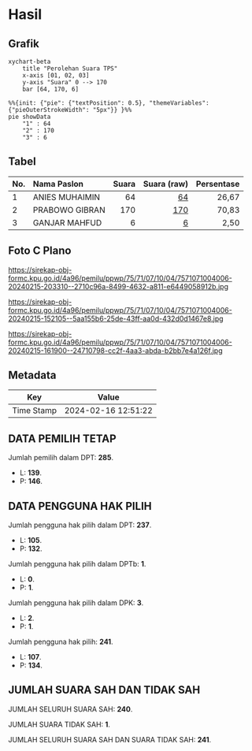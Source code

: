 # Hasil

## Grafik

```mermaid
xychart-beta
    title "Perolehan Suara TPS"
    x-axis [01, 02, 03]
    y-axis "Suara" 0 --> 170
    bar [64, 170, 6]
```

```mermaid
%%{init: {"pie": {"textPosition": 0.5}, "themeVariables": {"pieOuterStrokeWidth": "5px"}} }%%
pie showData
    "1" : 64
    "2" : 170
    "3" : 6
```

## Tabel

| No. | Nama Paslon    | Suara | Suara (raw) | Persentase |
|:--- |:-------------- | -----:| -----------:| ----------:|
| 1   | ANIES MUHAIMIN | 64    | [64][p-1]   | 26,67      |
| 2   | PRABOWO GIBRAN | 170   | [170][p-2]  | 70,83      |
| 3   | GANJAR MAHFUD  | 6     | [6][p-3]    | 2,50       |


[p-1]: https://github.com/gigit-pemilu/pemilu-2024-75-gorontalo/blob/main/pilpres/hitung-suara/sub/75-gorontalo/sub/71-kota-gorontalo/sub/07-sipatana/sub/1004-bulotadaa-timur/sub/006-tps/sub/paslon-1.txt
[p-2]: https://github.com/gigit-pemilu/pemilu-2024-75-gorontalo/blob/main/pilpres/hitung-suara/sub/75-gorontalo/sub/71-kota-gorontalo/sub/07-sipatana/sub/1004-bulotadaa-timur/sub/006-tps/sub/paslon-2.txt
[p-3]: https://github.com/gigit-pemilu/pemilu-2024-75-gorontalo/blob/main/pilpres/hitung-suara/sub/75-gorontalo/sub/71-kota-gorontalo/sub/07-sipatana/sub/1004-bulotadaa-timur/sub/006-tps/sub/paslon-3.txt

## Foto C Plano

https://sirekap-obj-formc.kpu.go.id/4a96/pemilu/ppwp/75/71/07/10/04/7571071004006-20240215-203310--2710c96a-8499-4632-a811-e6449058912b.jpg

https://sirekap-obj-formc.kpu.go.id/4a96/pemilu/ppwp/75/71/07/10/04/7571071004006-20240215-152105--5aa155b6-25de-43ff-aa0d-432d0d1467e8.jpg

https://sirekap-obj-formc.kpu.go.id/4a96/pemilu/ppwp/75/71/07/10/04/7571071004006-20240215-161900--24710798-cc2f-4aa3-abda-b2bb7e4a126f.jpg


## Metadata

| Key        | Value               |
| ---------- | ------------------- |
| Time Stamp | 2024-02-16 12:51:22 |


## DATA PEMILIH TETAP

Jumlah pemilih dalam DPT: **285**.
 * L: **139**.
 * P: **146**.

## DATA PENGGUNA HAK PILIH

Jumlah pengguna hak pilih dalam DPT: **237**.
 * L: **105**.
 * P: **132**.

Jumlah pengguna hak pilih dalam DPTb: **1**.
 * L: **0**.
 * P: **1**.

Jumlah pengguna hak pilih dalam DPK: **3**.
 * L: **2**.
 * P: **1**.

Jumlah pengguna hak pilih: **241**.
 * L: **107**.
 * P: **134**.

## JUMLAH SUARA SAH DAN TIDAK SAH

JUMLAH SELURUH SUARA SAH: **240**.

JUMLAH SUARA TIDAK SAH: **1**.

JUMLAH SELURUH SUARA SAH DAN SUARA TIDAK SAH: **241**.


